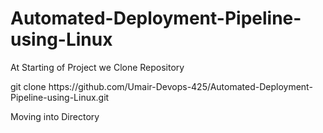 # Automated-Deployment-Pipeline-using-Linux
At Starting of Project we Clone Repository
<p>git clone https://github.com/Umair-Devops-425/Automated-Deployment-Pipeline-using-Linux.git</p>
<p>Moving into Directory</p>
<img src="C:\Users\ssabs\Downloads\Screenshot 2024-12-28 153853.png" alt="">
